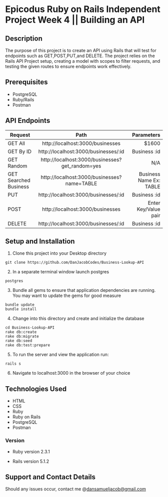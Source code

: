 # Epicodus Ruby on Rails Independent Project Week 4 || Building an API

## Description
The purpose of this project is to create an API using Rails that will test for endpoints such as GET,POST,PUT,and DELETE. The project relies on the Rails API Project setup, creating a model with scopes to filter requests, and testing the given routes to ensure endpoints work effectively.


## Prerequisites
* PostgreSQL
* Ruby/Rails
* Postman


## API Endpoints


| Request        | Path           | Parameters  |
| ------------- |:-------------:| -----:|
| GET All   |  http://localhost:3000/businesses | $1600 |
| GET By ID   | http://localhost:3000/businesses/:id    |   Business :id |
| GET Random | http://localhost:3000/businesses?get_random=yes|    N/A |
| GET Searched Business | http://localhost:3000/businesses?name=TABLE |    Business Name Ex: TABLE |
| PUT |  http://localhost:3000/businesses/:id      |   Business :id  |
| POST |  http://localhost:3000/businesses      |    Enter Key/Value pair |
| DELETE |  http://localhost:3000/businesses/:id      |    Business :id |



## Setup and Installation
1. Clone this project into your Desktop directory
  ```
  git clone https://github.com/DanJacobCodes/Business-Lookup-API
  ```
2. In a separate terminal window launch postgres
```
postgres
```

3. Bundle all gems to ensure that application dependencies are running. You may want to update the gems for good measure
  ```
  bundle update
  bundle install
  ```
4. Change into this directory and create and initialize the database
  ```
  cd Business-Lookup-API
  rake db:create
  rake db:migrate
  rake db:seed
  rake db:test:prepare
  ```

  5. To run the server and view the application run:
  ```
  rails s
  ```

  6. Navigate to localhost:3000 in the browser of your choice


## Technologies Used
* HTML
* CSS
* Ruby
* Ruby on Rails
* PostgreSQL
* Postman

### Version
* Ruby version
  2.3.1

* Rails version
  5.1.2

## Support and Contact Details
Should any issues occur, contact me @dansamueljacob@gmail.com

